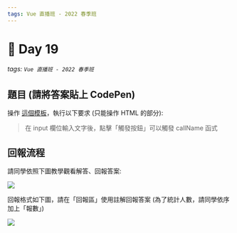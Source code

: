 ```yaml
---
tags: Vue 直播班 - 2022 春季班
---
```


# 🏅 Day 19
###### tags: `Vue 直播班 - 2022 春季班`

題目 (請將答案貼上 CodePen)
---
操作 [這個模板](https://codepen.io/znlcgmgk/pen/NWdegJg?editors=1010)，執行以下要求 (只能操作 HTML 的部分):

> 在 input 欄位輸入文字後，點擊「觸發按鈕」可以觸發 callName 函式

回報流程
---
請同學依照下圖教學觀看解答、回報答案:

![](https://i.imgur.com/QtL8zEW.png)

回報格式如下圖，請在「回報區」使用註解回報答案 (為了統計人數，請同學依序加上「報數」)

![](https://i.imgur.com/L7kyew8.png)

<!-- 解答
<div id="app">
  <div class="container p-3">
    <div class="d-flex flex-column">
      <label for="name">請輸入姓名</label>
      <input type="text" v-model="name" class="mb-3">
    </div>
    <button type="button" class="btn btn-primary" @click="callName">觸發事件</button>
  </div>
</div>
-->
